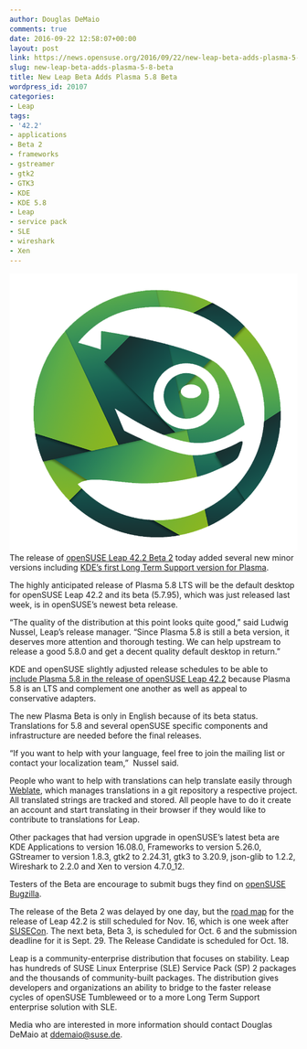 ```yaml
---
author: Douglas DeMaio
comments: true
date: 2016-09-22 12:58:07+00:00
layout: post
link: https://news.opensuse.org/2016/09/22/new-leap-beta-adds-plasma-5-8-beta/
slug: new-leap-beta-adds-plasma-5-8-beta
title: New Leap Beta Adds Plasma 5.8 Beta
wordpress_id: 20107
categories:
- Leap
tags:
- '42.2'
- applications
- Beta 2
- frameworks
- gstreamer
- gtk2
- GTK3
- KDE
- KDE 5.8
- Leap
- service pack
- SLE
- wireshark
- Xen
---
```


![icon](/wp-content/uploads/2016/09/Icon-1.png)The release of [openSUSE Leap 42.2 Beta 2](http://software.opensuse.org/developer/en?release=developer) today added several new minor versions including [KDE’s first Long Term Support version for Plasma](https://www.kde.org/announcements/plasma-5.7.95.php). 

The highly anticipated release of Plasma 5.8 LTS will be the default desktop for openSUSE Leap 42.2 and its beta (5.7.95), which was just released last week, is in openSUSE’s newest beta release.

“The quality of the distribution at this point looks quite good,” said Ludwig Nussel, Leap’s release manager. “Since Plasma 5.8 is still a beta version, it deserves more attention and thorough testing. We can help upstream to release a good 5.8.0 and get a decent quality default desktop in return.”

KDE and openSUSE slightly adjusted release schedules to be able to [include Plasma 5.8 in the release of openSUSE Leap 42.2](http://bit.ly/2cHp7G8) because Plasma 5.8 is an LTS and complement one another as well as appeal to conservative adapters.<!-- more -->

The new Plasma Beta is only in English because of its beta status. Translations for 5.8 and several openSUSE specific components and infrastructure are needed before the final releases.

“If you want to help with your language, feel free to join the mailing list or contact your localization team,”  Nussel said. 

People who want to help with translations can help translate easily through [Weblate](https://l10n.opensuse.org), which manages translations in a git repository a respective project. All translated strings are tracked and stored. All people have to do it create an account and start translating in their browser if they would like to contribute to translations for Leap.


Other packages that had version upgrade in openSUSE’s latest beta are KDE Applications to version 16.08.0, Frameworks to version 5.26.0, GStreamer to version 1.8.3, gtk2 to 2.24.31, gtk3 to 3.20.9, json-glib to 1.2.2, Wireshark to 2.2.0 and Xen to version 4.7.0_12.

Testers of the Beta are encourage to submit bugs they find on [openSUSE Bugzilla](https://bugzilla.opensuse.org/index.cgi).

The release of the Beta 2 was delayed by one day, but the [road map](https://en.opensuse.org/openSUSE:Roadmap) for the release of Leap 42.2 is still scheduled for Nov. 16, which is one week after [SUSECon](http://www.susecon.com/). The next beta, Beta 3, is scheduled for Oct. 6 and the submission deadline for it is Sept. 29. The Release Candidate is scheduled for Oct. 18.

Leap is a community-enterprise distribution that focuses on stability. Leap has hundreds of SUSE Linux Enterprise (SLE) Service Pack (SP) 2 packages and the thousands of community-built packages. The distribution gives developers and organizations an ability to bridge to the faster release cycles of openSUSE Tumbleweed or to a more Long Term Support enterprise solution with SLE.

Media who are interested in more information should contact Douglas DeMaio at [ddemaio@suse.de](mailto:ddemaio@suse.de).

